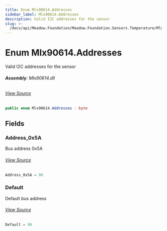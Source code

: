 ```yaml
---
title: Enum Mlx90614.Addresses
sidebar_label: Mlx90614.Addresses
description: Valid I2C addresses for the sensor
slug: >-
  /docs/api/Meadow.Foundation/Meadow.Foundation.Sensors.Temperature/Mlx90614.Addresses
---
```

# Enum Mlx90614.Addresses
Valid I2C addresses for the sensor

###### **Assembly**: Mlx90614.dll
###### [View Source](https://github.com/WildernessLabs/Meadow.Foundation.git/blob/develop/Source/Meadow.Foundation.Peripherals/Sensors.Temperature.Mlx90614/Driver/Mlx90614.Addresses.cs#L8)
```csharp title="Declaration"
public enum Mlx90614.Addresses : byte
```
## Fields
### Address_0x5A
Bus address 0x5A
###### [View Source](https://github.com/WildernessLabs/Meadow.Foundation.git/blob/develop/Source/Meadow.Foundation.Peripherals/Sensors.Temperature.Mlx90614/Driver/Mlx90614.Addresses.cs#L13)
```csharp title="Declaration"
Address_0x5A = 90
```
### Default
Default bus address
###### [View Source](https://github.com/WildernessLabs/Meadow.Foundation.git/blob/develop/Source/Meadow.Foundation.Peripherals/Sensors.Temperature.Mlx90614/Driver/Mlx90614.Addresses.cs#L17)
```csharp title="Declaration"
Default = 90
```
